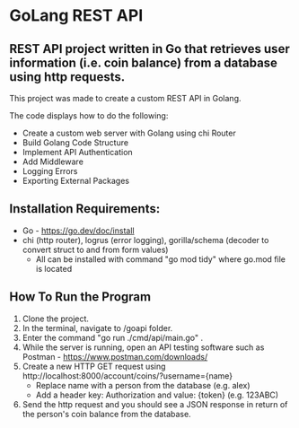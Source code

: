 # GoLang REST API 

## REST API project written in Go that retrieves user information (i.e. coin balance) from a database using http requests. 

This project was made to create a custom REST API in Golang.  

The code displays how to do the following:

* Create a custom web server with Golang using chi Router
* Build Golang Code Structure
* Implement API Authentication
* Add Middleware
* Logging Errors
* Exporting External Packages

## Installation Requirements:

* Go - https://go.dev/doc/install
* chi (http router), logrus (error logging), gorilla/schema (decoder to convert struct to and from form values)
    - All can be installed with command "go mod tidy" where go.mod file is located
 
## How To Run the Program

1. Clone the project.
2. In the terminal, navigate to /goapi folder.
3. Enter the command "go run ./cmd/api/main.go" .
4. While the server is running, open an API testing software such as Postman - https://www.postman.com/downloads/
5. Create a new HTTP GET request using http://localhost:8000/account/coins/?username={name}
     - Replace name with a person from the database (e.g. alex)
     - Add a header key: Authorization and value: {token} (e.g. 123ABC)
6. Send the http request and you should see a JSON response in return of the person's coin balance from the database.
